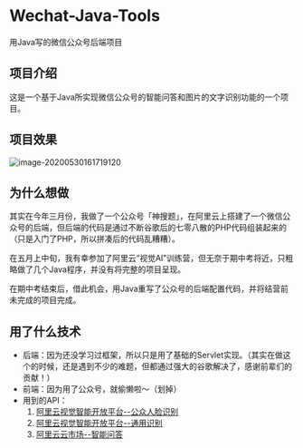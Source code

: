# Wechat-Java-Tools
用Java写的微信公众号后端项目


## 项目介绍

这是一个基于Java所实现微信公众号的智能问答和图片的文字识别功能的一个项目。



## 项目效果

![image-20200530161719120](https://tva1.sinaimg.cn/large/007S8ZIlgy1gfajruan4aj30u02sie81.jpg)



## 为什么想做

其实在今年三月份，我做了一个公众号「神搜题」，在阿里云上搭建了一个微信公众号的后端，但后端的代码是通过不断谷歌后的七零八散的PHP代码组装起来的（只是入门了PHP，所以拼凑后的代码乱糟糟）。

在五月上中旬，我有幸参加了阿里云“视觉AI”训练营，但无奈于期中考将近，只粗略做了几个Java程序，并没有将完整的项目呈现。

在期中考结束后，借此机会，用Java重写了公众号的后端配置代码，并将结营前未完成的项目完成。



## 用了什么技术

- 后端：因为还没学习过框架，所以只是用了基础的Servlet实现。（其实在做这个的时候，还是遇到不少的难题，但都通过强大的谷歌解决了，感谢前辈们的贡献！）
- 前端：因为用了公众号，就偷懒啦～（划掉）
- 用到的API：
  1. [阿里云视觉智能开放平台--公众人脸识别](https://vision.aliyun.com/experience/detail?tagName=facebody&children=RecognizePublicFace)
  2. [阿里云视觉智能开放平台--通用识别](https://vision.aliyun.com/experience/detail?spm=a211p3.14020179.J_7524944390.26.66cd4b58m4MyOQ&tagName=ocr&children=RecognizeCharacter)
  3. [阿里云云市场--智能问答](https://market.aliyun.com/products/57126001/cmapi033508.html?spm=5176.2020520132.101.8.40957218HYWwPQ#sku=yuncode2750800001)